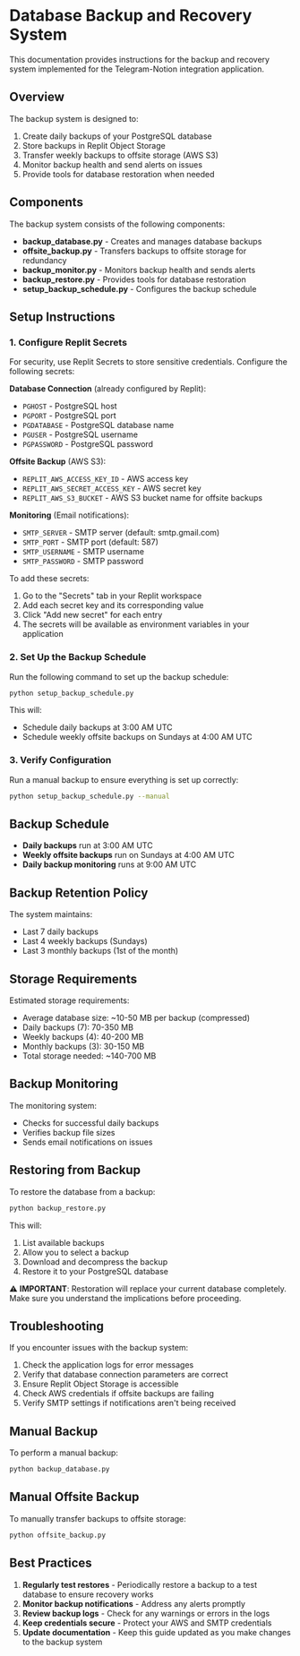 # Database Backup and Recovery System

This documentation provides instructions for the backup and recovery system implemented for the Telegram-Notion integration application.

## Overview

The backup system is designed to:

1. Create daily backups of your PostgreSQL database
2. Store backups in Replit Object Storage
3. Transfer weekly backups to offsite storage (AWS S3)
4. Monitor backup health and send alerts on issues
5. Provide tools for database restoration when needed

## Components

The backup system consists of the following components:

- **backup_database.py** - Creates and manages database backups
- **offsite_backup.py** - Transfers backups to offsite storage for redundancy
- **backup_monitor.py** - Monitors backup health and sends alerts
- **backup_restore.py** - Provides tools for database restoration
- **setup_backup_schedule.py** - Configures the backup schedule

## Setup Instructions

### 1. Configure Replit Secrets

For security, use Replit Secrets to store sensitive credentials. Configure the following secrets:

**Database Connection** (already configured by Replit):
- `PGHOST` - PostgreSQL host
- `PGPORT` - PostgreSQL port
- `PGDATABASE` - PostgreSQL database name
- `PGUSER` - PostgreSQL username
- `PGPASSWORD` - PostgreSQL password

**Offsite Backup** (AWS S3):
- `REPLIT_AWS_ACCESS_KEY_ID` - AWS access key
- `REPLIT_AWS_SECRET_ACCESS_KEY` - AWS secret key
- `REPLIT_AWS_S3_BUCKET` - AWS S3 bucket name for offsite backups

**Monitoring** (Email notifications):
- `SMTP_SERVER` - SMTP server (default: smtp.gmail.com)
- `SMTP_PORT` - SMTP port (default: 587)
- `SMTP_USERNAME` - SMTP username
- `SMTP_PASSWORD` - SMTP password

To add these secrets:
1. Go to the "Secrets" tab in your Replit workspace
2. Add each secret key and its corresponding value
3. Click "Add new secret" for each entry
4. The secrets will be available as environment variables in your application

### 2. Set Up the Backup Schedule

Run the following command to set up the backup schedule:

```bash
python setup_backup_schedule.py
```

This will:
- Schedule daily backups at 3:00 AM UTC
- Schedule weekly offsite backups on Sundays at 4:00 AM UTC

### 3. Verify Configuration

Run a manual backup to ensure everything is set up correctly:

```bash
python setup_backup_schedule.py --manual
```

## Backup Schedule

- **Daily backups** run at 3:00 AM UTC
- **Weekly offsite backups** run on Sundays at 4:00 AM UTC
- **Daily backup monitoring** runs at 9:00 AM UTC

## Backup Retention Policy

The system maintains:
- Last 7 daily backups
- Last 4 weekly backups (Sundays)
- Last 3 monthly backups (1st of the month)

## Storage Requirements

Estimated storage requirements:
- Average database size: ~10-50 MB per backup (compressed)
- Daily backups (7): 70-350 MB
- Weekly backups (4): 40-200 MB
- Monthly backups (3): 30-150 MB
- Total storage needed: ~140-700 MB

## Backup Monitoring

The monitoring system:
- Checks for successful daily backups
- Verifies backup file sizes
- Sends email notifications on issues

## Restoring from Backup

To restore the database from a backup:

```bash
python backup_restore.py
```

This will:
1. List available backups
2. Allow you to select a backup
3. Download and decompress the backup
4. Restore it to your PostgreSQL database

⚠️ **IMPORTANT**: Restoration will replace your current database completely. Make sure you understand the implications before proceeding.

## Troubleshooting

If you encounter issues with the backup system:

1. Check the application logs for error messages
2. Verify that database connection parameters are correct
3. Ensure Replit Object Storage is accessible
4. Check AWS credentials if offsite backups are failing
5. Verify SMTP settings if notifications aren't being received

## Manual Backup

To perform a manual backup:

```bash
python backup_database.py
```

## Manual Offsite Backup

To manually transfer backups to offsite storage:

```bash
python offsite_backup.py
```

## Best Practices

1. **Regularly test restores** - Periodically restore a backup to a test database to ensure recovery works
2. **Monitor backup notifications** - Address any alerts promptly
3. **Review backup logs** - Check for any warnings or errors in the logs
4. **Keep credentials secure** - Protect your AWS and SMTP credentials
5. **Update documentation** - Keep this guide updated as you make changes to the backup system
